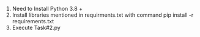 1. Need to Install Python 3.8 +
2. Install libraries mentioned in requirments.txt with command pip install -r requirements.txt
3. Execute Task#2.py
